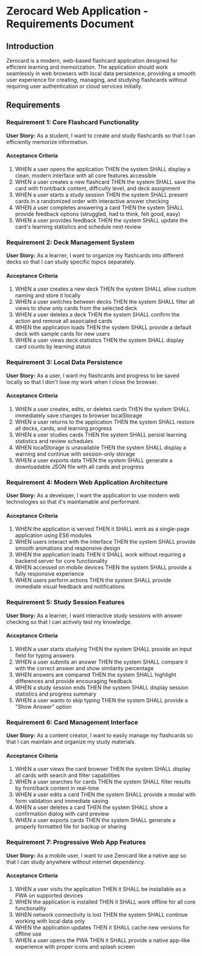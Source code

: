 # Zerocard Web Application - Requirements Document

## Introduction

Zerocard is a modern, web-based flashcard application designed for efficient learning and memorization. The application should work seamlessly in web browsers with local data persistence, providing a smooth user experience for creating, managing, and studying flashcards without requiring user authentication or cloud services initially.

## Requirements

### Requirement 1: Core Flashcard Functionality

**User Story:** As a student, I want to create and study flashcards so that I can efficiently memorize information.

#### Acceptance Criteria

1. WHEN a user opens the application THEN the system SHALL display a clean, modern interface with all core features accessible
2. WHEN a user creates a new flashcard THEN the system SHALL save the card with front/back content, difficulty level, and deck assignment
3. WHEN a user starts a study session THEN the system SHALL present cards in a randomized order with interactive answer checking
4. WHEN a user completes answering a card THEN the system SHALL provide feedback options (struggled, had to think, felt good, easy)
5. WHEN a user provides feedback THEN the system SHALL update the card's learning statistics and schedule next review

### Requirement 2: Deck Management System

**User Story:** As a learner, I want to organize my flashcards into different decks so that I can study specific topics separately.

#### Acceptance Criteria

1. WHEN a user creates a new deck THEN the system SHALL allow custom naming and store it locally
2. WHEN a user switches between decks THEN the system SHALL filter all views to show only cards from the selected deck
3. WHEN a user deletes a deck THEN the system SHALL confirm the action and remove all associated cards
4. WHEN the application loads THEN the system SHALL provide a default deck with sample cards for new users
5. WHEN a user views deck statistics THEN the system SHALL display card counts by learning status

### Requirement 3: Local Data Persistence

**User Story:** As a user, I want my flashcards and progress to be saved locally so that I don't lose my work when I close the browser.

#### Acceptance Criteria

1. WHEN a user creates, edits, or deletes cards THEN the system SHALL immediately save changes to browser localStorage
2. WHEN a user returns to the application THEN the system SHALL restore all decks, cards, and learning progress
3. WHEN a user studies cards THEN the system SHALL persist learning statistics and review schedules
4. WHEN localStorage is unavailable THEN the system SHALL display a warning and continue with session-only storage
5. WHEN a user exports data THEN the system SHALL generate a downloadable JSON file with all cards and progress

### Requirement 4: Modern Web Application Architecture

**User Story:** As a developer, I want the application to use modern web technologies so that it's maintainable and performant.

#### Acceptance Criteria

1. WHEN the application is served THEN it SHALL work as a single-page application using ES6 modules
2. WHEN users interact with the interface THEN the system SHALL provide smooth animations and responsive design
3. WHEN the application loads THEN it SHALL work without requiring a backend server for core functionality
4. WHEN accessed on mobile devices THEN the system SHALL provide a fully responsive experience
5. WHEN users perform actions THEN the system SHALL provide immediate visual feedback and notifications

### Requirement 5: Study Session Features

**User Story:** As a learner, I want interactive study sessions with answer checking so that I can actively test my knowledge.

#### Acceptance Criteria

1. WHEN a user starts studying THEN the system SHALL provide an input field for typing answers
2. WHEN a user submits an answer THEN the system SHALL compare it with the correct answer and show similarity percentage
3. WHEN answers are compared THEN the system SHALL highlight differences and provide encouraging feedback
4. WHEN a study session ends THEN the system SHALL display session statistics and progress summary
5. WHEN a user wants to skip typing THEN the system SHALL provide a "Show Answer" option

### Requirement 6: Card Management Interface

**User Story:** As a content creator, I want to easily manage my flashcards so that I can maintain and organize my study materials.

#### Acceptance Criteria

1. WHEN a user views the card browser THEN the system SHALL display all cards with search and filter capabilities
2. WHEN a user searches for cards THEN the system SHALL filter results by front/back content in real-time
3. WHEN a user edits a card THEN the system SHALL provide a modal with form validation and immediate saving
4. WHEN a user deletes a card THEN the system SHALL show a confirmation dialog with card preview
5. WHEN a user exports cards THEN the system SHALL generate a properly formatted file for backup or sharing

### Requirement 7: Progressive Web App Features

**User Story:** As a mobile user, I want to use Zerocard like a native app so that I can study anywhere without internet dependency.

#### Acceptance Criteria

1. WHEN a user visits the application THEN it SHALL be installable as a PWA on supported devices
2. WHEN the application is installed THEN it SHALL work offline for all core functionality
3. WHEN network connectivity is lost THEN the system SHALL continue working with local data only
4. WHEN the application updates THEN it SHALL cache new versions for offline use
5. WHEN a user opens the PWA THEN it SHALL provide a native app-like experience with proper icons and splash screen